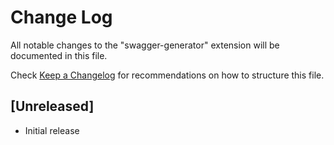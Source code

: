 # Change Log
All notable changes to the "swagger-generator" extension will be documented in this file.

Check [Keep a Changelog](http://keepachangelog.com/) for recommendations on how to structure this file.

## [Unreleased]
- Initial release